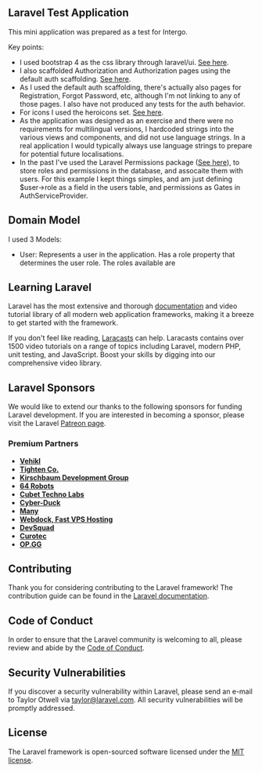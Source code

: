 ## Laravel Test Application

This mini application was prepared as a test for Intergo.

Key points:
- I used bootstrap 4 as the css library through laravel/ui. [See here](https://www.techiediaries.com/laravel/how-to-install-bootstrap-in-laravel-6-7-by-example/).
- I also scaffolded Authorization and Authorization pages using the default auth scaffolding. [See here](https://www.techiediaries.com/laravel/how-to-install-bootstrap-in-laravel-6-7-by-example/).
- As I used the default auth scaffolding, there's actually also pages for Registration, Forgot Password, etc, although I'm not linking to any of those pages. I also have not produced any tests for the auth behavior.
- For icons I used the heroicons set. [See here](https://github.com/blade-ui-kit/blade-heroicons/).
- As the application was designed as an exercise and there were no requirements for multilingual versions, I hardcoded strings into the various views and components, and did not use language strings. In a real application I would typically always use language strings to prepare for potential future localisations.
- In the past I've used the Laravel Permissions package ([See here](https://spatie.be/docs/laravel-permission/v3/introduction)), to store roles and permissions in the database, and assocaite them with users. For this example I kept things simples, and am just defining $user->role as a field in the users table, and permissions as Gates in AuthServiceProvider.

## Domain Model

I used 3 Models:

- User: Represents a user in the application. Has a role property that determines the user role. The roles available are 




## Learning Laravel

Laravel has the most extensive and thorough [documentation](https://laravel.com/docs) and video tutorial library of all modern web application frameworks, making it a breeze to get started with the framework.

If you don't feel like reading, [Laracasts](https://laracasts.com) can help. Laracasts contains over 1500 video tutorials on a range of topics including Laravel, modern PHP, unit testing, and JavaScript. Boost your skills by digging into our comprehensive video library.

## Laravel Sponsors

We would like to extend our thanks to the following sponsors for funding Laravel development. If you are interested in becoming a sponsor, please visit the Laravel [Patreon page](https://patreon.com/taylorotwell).

### Premium Partners

- **[Vehikl](https://vehikl.com/)**
- **[Tighten Co.](https://tighten.co)**
- **[Kirschbaum Development Group](https://kirschbaumdevelopment.com)**
- **[64 Robots](https://64robots.com)**
- **[Cubet Techno Labs](https://cubettech.com)**
- **[Cyber-Duck](https://cyber-duck.co.uk)**
- **[Many](https://www.many.co.uk)**
- **[Webdock, Fast VPS Hosting](https://www.webdock.io/en)**
- **[DevSquad](https://devsquad.com)**
- **[Curotec](https://www.curotec.com/)**
- **[OP.GG](https://op.gg)**

## Contributing

Thank you for considering contributing to the Laravel framework! The contribution guide can be found in the [Laravel documentation](https://laravel.com/docs/contributions).

## Code of Conduct

In order to ensure that the Laravel community is welcoming to all, please review and abide by the [Code of Conduct](https://laravel.com/docs/contributions#code-of-conduct).

## Security Vulnerabilities

If you discover a security vulnerability within Laravel, please send an e-mail to Taylor Otwell via [taylor@laravel.com](mailto:taylor@laravel.com). All security vulnerabilities will be promptly addressed.

## License

The Laravel framework is open-sourced software licensed under the [MIT license](https://opensource.org/licenses/MIT).
